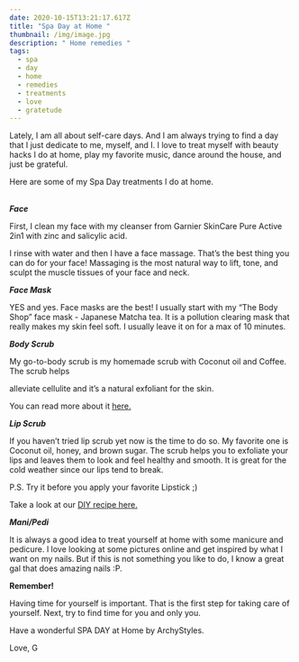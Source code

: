 ```yaml
---
date: 2020-10-15T13:21:17.617Z
title: "Spa Day at Home "
thumbnail: /img/image.jpg
description: " Home remedies "
tags:
  - spa
  - day
  - home
  - remedies
  - treatments
  - love
  - gratetude
---
```

Lately, I am all about self-care days. And I am always trying to find a day that I just dedicate to me, myself, and I. I love to treat myself with beauty hacks I do at home, play my favorite music, dance around the house, and just be grateful.

Here are some of my Spa Day treatments I do at home.

**\
*Face***

First, I clean my face with my cleanser from Garnier SkinCare Pure Active 2in1 with zinc and salicylic acid.

I rinse with water and then I have a face massage. That’s the best thing you can do for your face! Massaging is the most natural way to lift, tone, and sculpt the muscle tissues of your face and neck.



***Face Mask***

YES and yes. Face masks are the best! I usually start with my “The Body Shop” face mask - Japanese Matcha tea. It is a pollution clearing mask that really makes my skin feel soft. I usually leave it on for a max of 10 minutes.



***Body Scrub***

My go-to-body scrub is my homemade scrub with Coconut oil and Coffee. The scrub helps

alleviate cellulite and it’s a natural exfoliant for the skin.

You can read more about it [here.](https://www.archystyles.com/diy-body-scrub/)



***Lip Scrub***

If you haven’t tried lip scrub yet now is the time to do so. My favorite one is  Coconut oil, honey, and brown sugar. The scrub helps you to exfoliate your lips and leaves them to look and feel healthy and smooth. It is great for the cold weather since our lips tend to break.

P.S. Try it before you apply your favorite Lipstick ;)



Take a look at our [DIY recipe here.](https://www.archystyles.com/diy-lip-scrub-1/)



***Mani/Pedi***

It is always a good idea to treat yourself at home with some manicure and pedicure. I love looking at some pictures online and get inspired by what I want on my nails. But if this is not something you like to do, I know a great gal that does amazing nails :P.



**Remember!**

Having time for yourself is important. That is the first step for taking care of yourself. Next, try to find time for you and only you.

Have a wonderful SPA DAY at Home by ArchyStyles.

Love, G